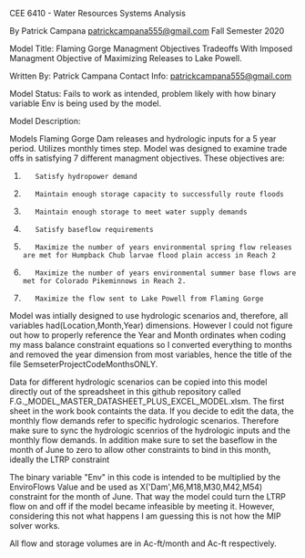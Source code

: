 CEE 6410 - Water Resources Systems Analysis

By Patrick Campana 
patrickcampana555@gmail.com 
Fall Semester 2020


Model Title: Flaming Gorge Managment Objectives Tradeoffs With Imposed Managment Objective
of Maximizing Releases to Lake Powell.

Written By: Patrick Campana
Contact Info: patrickcampana555@gmail.com

Model Status: Fails to work as intended, problem likely with how binary
variable Env is being used by the model.


Model Description:


Models Flaming Gorge Dam releases and hydrologic inputs for a 5 year period. Utilizes
monthly times step. Model was designed to examine trade offs in satisfying 7 different
managment objectives. These objectives are:

1.        Satisfy hydropower demand
2.        Maintain enough storage capacity to successfully route floods
3.        Maintain enough storage to meet water supply demands
4.        Satisfy baseflow requirements
5.        Maximize the number of years environmental spring flow releases are met for Humpback Chub larvae flood plain access in Reach 2
6.        Maximize the number of years environmental summer base flows are met for Colorado Pikeminnows in Reach 2.
7.        Maximize the flow sent to Lake Powell from Flaming Gorge


Model was intially designed to use hydrologic scenarios and, therefore, all variables
had(Location,Month,Year) dimensions. However I could not figure out how to properly
reference the Year and Month ordinates when coding my mass balance constraint equations
so I converted everything to months and removed the year dimension from most variables,
hence the title of the file SemseterProjectCodeMonthsONLY.

Data for different hydrologic scenarios can be copied into this model directly out of the spreadsheet in this github repository
called F.G._MODEL_MASTER_DATASHEET_PLUS_EXCEL_MODEL.xlsm. The first sheet in the work book containts the data. 
If you decide to edit the data, the monthly flow demands refer to specific hydrologic
scenarios. Therefore make sure to sync the hydrologic scenrios of the hydrologic inputs
and the monthly flow demands. In addition make sure to set the baseflow in the month
of June to zero to allow other constraints to bind in this month, ideally the LTRP constraint

The binary variable "Env" in this code is intended to be multiplied by the EnviroFlows Value
and be used as X('Dam',M6,M18,M30,M42,M54) constraint for the month of June. That way the model could turn
the LTRP flow on and off if the model became infeasible by meeting it. However,
considering this not what happens I am guessing this is not how the MIP solver works.

All flow and storage volumes are in Ac-ft/month and Ac-ft respectively.
